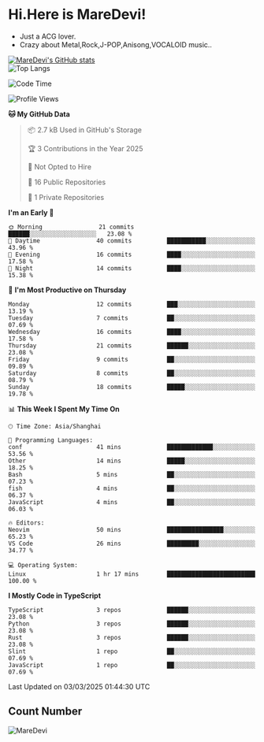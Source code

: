 # Hi.Here is MareDevi!

- Just a ACG lover.
- Crazy about Metal,Rock,J-POP,Anisong,VOCALOID music..

[![MareDevi's GitHub stats](https://github-readme-stats.vercel.app/api?username=MareDevi&show_icons=true&theme=algolia)](https://github.com/anuraghazra/github-readme-stats)  
![Top Langs](https://github-readme-stats.vercel.app/api/top-langs/?username=MareDevi&layout=compact&theme=algolia)

<!--START_SECTION:waka-->
![Code Time](http://img.shields.io/badge/Code%20Time-68%20hrs%2026%20mins-blue)

![Profile Views](http://img.shields.io/badge/Profile%20Views-0-blue)

**🐱 My GitHub Data** 

> 📦 2.7 kB Used in GitHub's Storage 
 > 
> 🏆 3 Contributions in the Year 2025
 > 
> 🚫 Not Opted to Hire
 > 
> 📜 16 Public Repositories 
 > 
> 🔑 1 Private Repositories 
 > 
**I'm an Early 🐤** 

```text
🌞 Morning                21 commits          ██████░░░░░░░░░░░░░░░░░░░   23.08 % 
🌆 Daytime                40 commits          ███████████░░░░░░░░░░░░░░   43.96 % 
🌃 Evening                16 commits          ████░░░░░░░░░░░░░░░░░░░░░   17.58 % 
🌙 Night                  14 commits          ████░░░░░░░░░░░░░░░░░░░░░   15.38 % 
```
📅 **I'm Most Productive on Thursday** 

```text
Monday                   12 commits          ███░░░░░░░░░░░░░░░░░░░░░░   13.19 % 
Tuesday                  7 commits           ██░░░░░░░░░░░░░░░░░░░░░░░   07.69 % 
Wednesday                16 commits          ████░░░░░░░░░░░░░░░░░░░░░   17.58 % 
Thursday                 21 commits          ██████░░░░░░░░░░░░░░░░░░░   23.08 % 
Friday                   9 commits           ██░░░░░░░░░░░░░░░░░░░░░░░   09.89 % 
Saturday                 8 commits           ██░░░░░░░░░░░░░░░░░░░░░░░   08.79 % 
Sunday                   18 commits          █████░░░░░░░░░░░░░░░░░░░░   19.78 % 
```


📊 **This Week I Spent My Time On** 

```text
🕑︎ Time Zone: Asia/Shanghai

💬 Programming Languages: 
conf                     41 mins             █████████████░░░░░░░░░░░░   53.56 % 
Other                    14 mins             █████░░░░░░░░░░░░░░░░░░░░   18.25 % 
Bash                     5 mins              ██░░░░░░░░░░░░░░░░░░░░░░░   07.23 % 
fish                     4 mins              ██░░░░░░░░░░░░░░░░░░░░░░░   06.37 % 
JavaScript               4 mins              ██░░░░░░░░░░░░░░░░░░░░░░░   06.03 % 

🔥 Editors: 
Neovim                   50 mins             ████████████████░░░░░░░░░   65.23 % 
VS Code                  26 mins             █████████░░░░░░░░░░░░░░░░   34.77 % 

💻 Operating System: 
Linux                    1 hr 17 mins        █████████████████████████   100.00 % 
```

**I Mostly Code in TypeScript** 

```text
TypeScript               3 repos             ██████░░░░░░░░░░░░░░░░░░░   23.08 % 
Python                   3 repos             ██████░░░░░░░░░░░░░░░░░░░   23.08 % 
Rust                     3 repos             ██████░░░░░░░░░░░░░░░░░░░   23.08 % 
Slint                    1 repo              ██░░░░░░░░░░░░░░░░░░░░░░░   07.69 % 
JavaScript               1 repo              ██░░░░░░░░░░░░░░░░░░░░░░░   07.69 % 
```




 Last Updated on 03/03/2025 01:44:30 UTC
<!--END_SECTION:waka-->

## Count Number
![MareDevi](https://count.getloli.com/get/@maredevi?theme=moebooru-h)  

<!---
MareDevi/MareDevi is a ✨ special ✨ repository because its `README.md` (this file) appears on your GitHub profile.
You can click the Preview link to take a look at your changes.
--->
